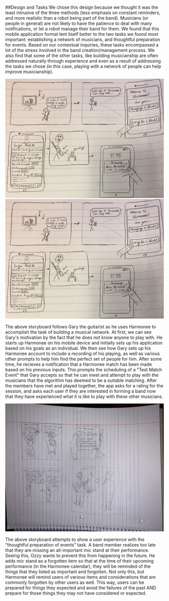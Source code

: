 ##Design and Tasks
  We chose this design because we thought it was the least intrusive of the three methods (less emphasis on constant reminders, and more realistic than a robot being part of the band). Musicians (or people in general) are not likely to have the patience to deal with many notifications, or let a robot manage their band for them. We found that this mobile application format lent itself better to the two tasks we found most important: establishing a network of musicians, and thoughtful preparation for events. Based on our contextual inquiries, these tasks encompassed a lot of the stress involved in the band creation/management process. We also find that some of the other tasks, like building musicianship are often addressed naturally through experience and even as a result of addressing the tasks we chose (in this case, playing with a network of people can help improve musicianship).

![design_2](/img/DesignReviewT2P1.jpg)
![design_2](/img/DesignReviewT2P1.jpg)

The above storyboard follows Gary the guitarist as he uses Harmonee to accomplish the task of building a musical network. At first, we can see Gary's motivation by the fact that he does not know anyone to play with. He starts up Harmonee on his mobile device and initially sets up his application based on his goals as an individual. We then see how Gary sets up his Harmonee account to include a recording of his playing, as well as various other prompts to help him find the perfect set of people for him. After some time, he recieves a notification that a Harmonee match has been made based on his previous inputs. This prompts the scheduling of a "Test Match Event" that Gary accepts so that he can meet and attempt to play with the musicians that the algorithm has deemed to be a suitable matching. After the members have met and played together, the app asks for a rating for the session, and asks each user if they are interested in forming a band now that they have experienced what it is like to play with these other musicians.  


![design_2](/img/design_review_1.jpg)

The above storyboard attempts to show a user experience with the “thoughtful preparation of events” task. A band member realizes too late that they are missing an all-important mic stand at their performance. Seeing this, Ozzy wants to prevent this from happening in the future. He adds mic stand as a forgotten item so that at the time of their upcoming performance (in the Harmonee calendar), they will be reminded of the things that they listed as important and forgotten. Not only this, but Harmonee will remind users of various items and considerations that are commonly forgotten by other users as well. This way, users can be prepared for things they expected and avoid the failures of the past AND prepare for those things they may not have considered or expected.
